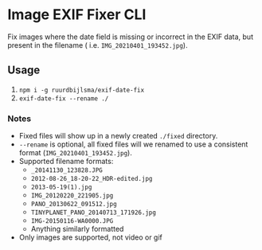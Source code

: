 # Image EXIF Fixer CLI

Fix images where the date field is missing or incorrect in the EXIF data, but present in the filename (
i.e. `IMG_20210401_193452.jpg`).

## Usage

1. `npm i -g ruurdbijlsma/exif-date-fix`
2. `exif-date-fix --rename ./`

### Notes

* Fixed files will show up in a newly created `./fixed` directory.
* `--rename` is optional, all fixed files will we renamed to use a consistent format (`IMG_20210401_193452.jpg`).
* Supported filename formats:
    * `_20141130_123828.JPG`
    * `2012-08-26_18-20-22_HDR-edited.jpg`
    * `2013-05-19(1).jpg`
    * `IMG_20120220_221905.jpg`
    * `PANO_20130622_091512.jpg`
    * `TINYPLANET_PANO_20140713_171926.jpg`
    * `IMG-20150116-WA0000.JPG`
    * Anything similarly formatted
* Only images are supported, not video or gif
